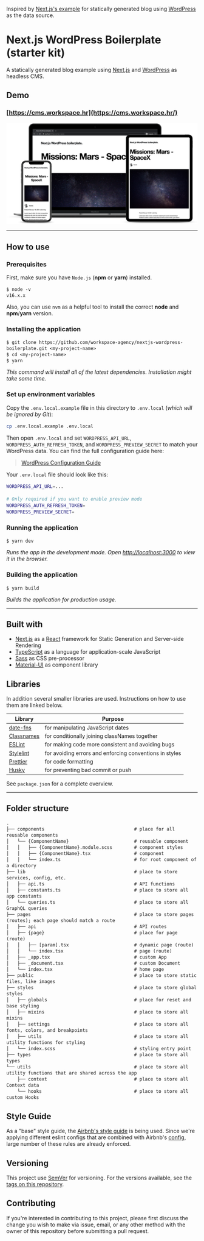Inspired by [Next.js's example](https://github.com/vercel/next.js/tree/canary/examples/cms-wordpress) for statically generated blog using [WordPress](https://wordpress.org/) as the data source.

# Next.js WordPress Boilerplate (starter kit)

A statically generated blog example using [Next.js](https://nextjs.org/) and [WordPress](https://wordpress.org/) as headless CMS.

## Demo

### [https://cms.workspace.hr](https://cms.workspace.hr/)

![Demo](./public/demo.png)

---

## How to use

### Prerequisites

First, make sure you have `Node.js` (**npm** or **yarn**) installed.

```
$ node -v
v16.x.x
```

Also, you can use `nvm` as a helpful tool to install the correct **node** and **npm**/**yarn** version.

### Installing the application

```
$ git clone https://github.com/workspace-agency/nextjs-wordpress-boilerplate.git <my-project-name>
$ cd <my-project-name>
$ yarn
```

_This command will install all of the latest dependencies. Installation might take some time._

### Set up environment variables

Copy the `.env.local.example` file in this directory to `.env.local` (_which will be ignored by Git_):

```bash
cp .env.local.example .env.local
```

Then open `.env.local` and set `WORDPRESS_API_URL`, `WORDPRESS_AUTH_REFRESH_TOKEN`, and `WORDPRESS_PREVIEW_SECRET` to match your WordPress data.
You can find the full configuration guide here:

> [WordPress Configuration Guide](https://github.com/workspace-agency/nextjs-wordpress-boilerplate/blob/main/wp-configuration-guide.md)

Your `.env.local` file should look like this:

```bash
WORDPRESS_API_URL=...

# Only required if you want to enable preview mode
WORDPRESS_AUTH_REFRESH_TOKEN=
WORDPRESS_PREVIEW_SECRET=
```

### Running the application

```
$ yarn dev
```

_Runs the app in the development mode. Open [http://localhost:3000](http://localhost:3000) to view it in the browser._

### Building the application

```
$ yarn build
```

_Builds the application for production usage._

---

## Built with

- [Next.js](https://github.com/vercel/next.js) as a [React](https://github.com/facebook/react/) framework for Static Generation and Server-side Rendering
- [TypeScript](https://github.com/microsoft/TypeScript) as a language for application-scale JavaScript
- [Sass](https://github.com/sass/dart-sass) as CSS pre-processor
- [Material-UI](https://github.com/mui-org/material-ui) as component library

## Libraries

In addition several smaller libraries are used. Instructions on how to use them are linked below.

| Library                                               | Purpose                                                 |
| ----------------------------------------------------- | ------------------------------------------------------- |
| [date-fns](https://github.com/date-fns/date-fns)      | for manipulating JavaScript dates                       |
| [Classnames](https://github.com/JedWatson/classnames) | for conditionally joining classNames together           |
| [ESLint](https://github.com/eslint/eslint)            | for making code more consistent and avoiding bugs       |
| [Stylelint](https://github.com/stylelint/stylelint)   | for avoiding errors and enforcing conventions in styles |
| [Prettier](https://github.com/prettier/prettier)      | for code formatting                                     |
| [Husky](https://github.com/typicode/husky)            | for preventing bad commit or push                       |

See `package.json` for a complete overview.

---

## Folder structure

```
.
├── components                                 # place for all reusable components
│   └── {ComponentName}                        # reusable component
│   │   ├── {ComponentName}.module.scss        # component styles
│   │   ├── {ComponentName}.tsx                # component
│   │   └── index.ts                           # for root component of a directory
├── lib                                        # place to store services, config, etc.
│   ├── api.ts                                 # API functions
│   ├── constants.ts                           # place to store all app constants
│   └── queries.ts                             # place to store all GraphQL queries
├── pages                                      # place to store pages (routes); each page should match a route
│   ├── api                                    # API routes
│   ├── {page}                                 # place for page (route)
│   │   ├── [param].tsx                        # dynamic page (route)
│   │   └── index.tsx                          # page (route)
│   ├── _app.tsx                               # custom App
│   ├── _document.tsx                          # custom Document
│   └── index.tsx                              # home page
├── public                                     # place to store static files, like images
├── styles                                     # place to store global styles
│   ├── globals                                # place for reset and base styling
│   ├── mixins                                 # place to store all mixins
│   ├── settings                               # place to store all fonts, colors, and breakpoints
│   ├── utils                                  # place to store all utility functions for styling
│   └── index.scss                             # styling entry point
├── types                                      # place to store all types
└── utils                                      # place to store all utility functions that are shared across the app
    ├── context                                # place to store all Context data
    └── hooks                                  # place to store all custom Hooks

```

## Style Guide

As a "base" style guide, the [Airbnb's style guide](https://airbnb.io/javascript/react) is being used. Since we're applying different eslint configs that are combined with Airbnb's [config](https://yarnpkg.com/package/eslint-config-airbnb), large number of these rules are already enforced.

## Versioning

This project use [SemVer](http://semver.org/) for versioning. For the versions available, see the [tags on this repository](https://github.com/workspace-agency/nextjs-wordpress-boilerplate/tags).

## Contributing

If you're interested in contributing to this project, please first discuss the change you wish to make via issue, email, or any other method with the owner of this repository before submitting a pull request.
